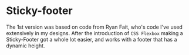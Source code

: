 # Sticky-footer

The 1st version was based on code from Ryan Fait, who's code I've used extensively in my designs.
After the introduction of `CSS Flexbox` making a Sticky-Footer got a whole lot easier, and works with a footer that has a dynamic height.
